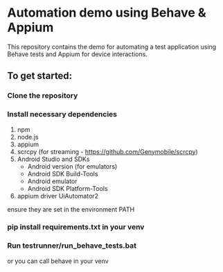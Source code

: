 # Automation demo using Behave & Appium

This repository contains the demo for automating a test application using Behave tests and Appium for device 
interactions.
## To get started:
### Clone the repository

### Install necessary dependencies
1. npm
2. node.js
3. appium
4. scrcpy (for streaming - https://github.com/Genymobile/scrcpy)
5. Android Studio and SDKs
   * Android version (for emulators)
   * Android SDK Build-Tools
   * Android emulator
   * Android SDK Platform-Tools
6. appium driver UiAutomator2

ensure they are set in the environment PATH

### pip install requirements.txt in your venv

### Run testrunner/run_behave_tests.bat
or you can call behave in your venv